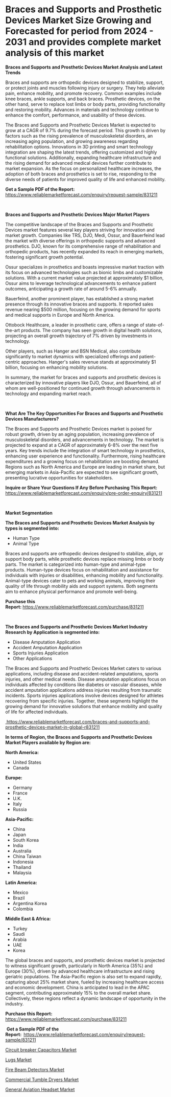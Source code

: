 <p><h1>Braces and Supports and Prosthetic Devices Market Size Growing and Forecasted for period from 2024 - 2031 and provides complete market analysis of this market</h1></p><p><strong>Braces and Supports and Prosthetic Devices Market Analysis and Latest Trends</strong></p>
<p><p>Braces and supports are orthopedic devices designed to stabilize, support, or protect joints and muscles following injury or surgery. They help alleviate pain, enhance mobility, and promote recovery. Common examples include knee braces, ankle supports, and back braces. Prosthetic devices, on the other hand, serve to replace lost limbs or body parts, providing functionality and restoring mobility. Advances in materials and technology continue to enhance the comfort, performance, and usability of these devices.</p><p>The Braces and Supports and Prosthetic Devices Market is expected to grow at a CAGR of 9.7% during the forecast period. This growth is driven by factors such as the rising prevalence of musculoskeletal disorders, an increasing aging population, and growing awareness regarding rehabilitation options. Innovations in 3D printing and smart technology integration are shaping the latest trends, offering customized and highly functional solutions. Additionally, expanding healthcare infrastructure and the rising demand for advanced medical devices further contribute to market expansion. As the focus on personalized healthcare increases, the adoption of both braces and prosthetics is set to rise, responding to the diverse needs of patients for improved quality of life and enhanced mobility.</p></p>
<p><strong>Get a Sample PDF of the Report:&nbsp;</strong> <a href="https://www.reliablemarketforecast.com/enquiry/request-sample/831211?utm_campaign=1159&utm_medium=2&utm_source=Github&utm_content=ia&utm_term=13102024&utm_id=braces-and-supports-and-prosthetic-devices">https://www.reliablemarketforecast.com/enquiry/request-sample/831211</a></p>
<p>&nbsp;</p>
<p><strong>Braces and Supports and Prosthetic Devices Major Market Players</strong></p>
<p><p>The competitive landscape of the Braces and Supports and Prosthetic Devices market features several key players striving for innovation and market growth. Companies like TRS, DJO, Medi, Ossur, and Bauerfeind lead the market with diverse offerings in orthopedic supports and advanced prosthetics. DJO, known for its comprehensive range of rehabilitation and orthopedic products, has recently expanded its reach in emerging markets, fostering significant growth potential.</p><p>Ossur specializes in prosthetics and boasts impressive market traction with its focus on advanced technologies such as bionic limbs and customizable solutions. With a current market value projected at approximately $1 billion, Ossur aims to leverage technological advancements to enhance patient outcomes, anticipating a growth rate of around 5-6% annually.</p><p>Bauerfeind, another prominent player, has established a strong market presence through its innovative braces and supports. It reported sales revenue nearing $500 million, focusing on the growing demand for sports and medical supports in Europe and North America.</p><p>Ottobock Healthcare, a leader in prosthetic care, offers a range of state-of-the-art products. The company has seen growth in digital health solutions, projecting an overall growth trajectory of 7% driven by investments in technology.</p><p>Other players, such as Hanger and BSN Medical, also contribute significantly to market dynamics with specialized offerings and patient-centric approaches. Hanger's sales revenue stands at approximately $1 billion, focusing on enhancing mobility solutions.</p><p>In summary, the market for braces and supports and prosthetic devices is characterized by innovative players like DJO, Ossur, and Bauerfeind, all of whom are well-positioned for continued growth through advancements in technology and expanding market reach.</p></p>
<p>&nbsp;</p>
<p><strong>What Are The Key Opportunities For Braces and Supports and Prosthetic Devices Manufacturers?</strong></p>
<p><p>The Braces and Supports and Prosthetic Devices market is poised for robust growth, driven by an aging population, increasing prevalence of musculoskeletal disorders, and advancements in technology. The market is projected to expand at a CAGR of approximately 6-8% over the next five years. Key trends include the integration of smart technology in prosthetics, enhancing user experience and functionality. Furthermore, rising healthcare expenditures and a growing focus on rehabilitation are boosting demand. Regions such as North America and Europe are leading in market share, but emerging markets in Asia-Pacific are expected to see significant growth, presenting lucrative opportunities for stakeholders.</p></p>
<p><strong>Inquire or Share Your Questions If Any Before Purchasing This Report:</strong> <a href="https://www.reliablemarketforecast.com/enquiry/pre-order-enquiry/831211?utm_campaign=1159&utm_medium=2&utm_source=Github&utm_content=ia&utm_term=13102024&utm_id=braces-and-supports-and-prosthetic-devices">https://www.reliablemarketforecast.com/enquiry/pre-order-enquiry/831211</a></p>
<p>&nbsp;</p>
<p><strong>Market Segmentation</strong></p>
<p><strong>The Braces and Supports and Prosthetic Devices Market Analysis by types is segmented into:</strong></p>
<p><ul><li>Human Type</li><li>Animal Type</li></ul></p>
<p><p>Braces and supports are orthopedic devices designed to stabilize, align, or support body parts, while prosthetic devices replace missing limbs or body parts. The market is categorized into human-type and animal-type products. Human-type devices focus on rehabilitation and assistance for individuals with injuries or disabilities, enhancing mobility and functionality. Animal-type devices cater to pets and working animals, improving their quality of life through mobility aids and support systems. Both segments aim to enhance physical performance and promote well-being.</p></p>
<p><strong>Purchase this Report:&nbsp;</strong><a href="https://www.reliablemarketforecast.com/purchase/831211?utm_campaign=1159&utm_medium=2&utm_source=Github&utm_content=ia&utm_term=13102024&utm_id=braces-and-supports-and-prosthetic-devices">https://www.reliablemarketforecast.com/purchase/831211</a></p>
<p>&nbsp;</p>
<p><strong>The Braces and Supports and Prosthetic Devices Market Industry Research by Application is segmented into:</strong></p>
<p><ul><li>Disease Amputation Application</li><li>Accident Amputation Application</li><li>Sports Injuries Application</li><li>Other Applications</li></ul></p>
<p><p>The Braces and Supports and Prosthetic Devices Market caters to various applications, including disease and accident-related amputations, sports injuries, and other medical needs. Disease amputation applications focus on individuals affected by conditions like diabetes or vascular diseases, while accident amputation applications address injuries resulting from traumatic incidents. Sports injuries applications involve devices designed for athletes recovering from specific injuries. Together, these segments highlight the growing demand for innovative solutions that enhance mobility and quality of life for affected individuals.</p></p>
<p><a href="https://www.reliablemarketforecast.com/braces-and-supports-and-prosthetic-devices-market-in-global-r831211?utm_campaign=1159&utm_medium=2&utm_source=Github&utm_content=ia&utm_term=13102024&utm_id=braces-and-supports-and-prosthetic-devices">&nbsp;https://www.reliablemarketforecast.com/braces-and-supports-and-prosthetic-devices-market-in-global-r831211</a></p>
<p><strong>In terms of Region, the Braces and Supports and Prosthetic Devices Market Players available by Region are:</strong></p>
<p>
    <p> <strong> North America: </strong>
        <ul>
            <li>United States</li>
            <li>Canada</li>
        </ul>
        </p> 
    <p> <strong> Europe: </strong>
        <ul>
            <li>Germany</li>
            <li>France</li>
            <li>U.K.</li>
            <li>Italy</li>
            <li>Russia</li>
        </ul>
        </p> 
    <p> <strong> Asia-Pacific: </strong>
        <ul>
            <li>China</li>
            <li>Japan</li>
            <li>South Korea</li>
            <li>India</li>
            <li>Australia</li>
            <li>China Taiwan</li>
            <li>Indonesia</li>
            <li>Thailand</li>
            <li>Malaysia</li>
        </ul>
        </p> 
    <p> <strong> Latin America: </strong>
        <ul>
            <li>Mexico</li>
            <li>Brazil</li>
            <li>Argentina Korea</li>
            <li>Colombia</li>
        </ul>
        </p> 
    <p> <strong> Middle East & Africa: </strong>
        <ul>
            <li>Turkey</li>
            <li>Saudi</li>
            <li>Arabia</li>
            <li>UAE</li>
            <li>Korea</li>
        </ul>
    </p>
    </p>
<p><p>The global braces and supports, and prosthetic devices market is projected to witness significant growth, particularly in North America (35%) and Europe (30%), driven by advanced healthcare infrastructure and rising geriatric populations. The Asia-Pacific region is also set to expand rapidly, capturing about 25% market share, fueled by increasing healthcare access and economic development. China is anticipated to lead in the APAC segment, contributing approximately 15% to the overall market share. Collectively, these regions reflect a dynamic landscape of opportunity in the industry.</p></p>
<p><strong>Purchase this Report: </strong><a href="https://www.reliablemarketforecast.com/purchase/831211?utm_campaign=1159&utm_medium=2&utm_source=Github&utm_content=ia&utm_term=13102024&utm_id=braces-and-supports-and-prosthetic-devices">https://www.reliablemarketforecast.com/purchase/831211</a></p>
<p>&nbsp;<strong>Get a Sample PDF of the Report:&nbsp;&nbsp;</strong><a href="https://www.reliablemarketforecast.com/enquiry/request-sample/831211?utm_campaign=1159&utm_medium=2&utm_source=Github&utm_content=ia&utm_term=13102024&utm_id=braces-and-supports-and-prosthetic-devices">https://www.reliablemarketforecast.com/enquiry/request-sample/831211</a></p>
<p><strong></strong></p>
<p><p><a href="https://www.linkedin.com/pulse/strategic-roadmap-success-global-circuit-breaker-capacitors-rulme?utm_campaign=1159&utm_medium=2&utm_source=Github&utm_content=ia&utm_term=13102024&utm_id=braces-and-supports-and-prosthetic-devices">Circuit breaker Capacitors Market</a></p><p><a href="https://issuu.com/reportprime-2/docs/lugs-market-size-2030.pptx_201f17157c36e2?utm_campaign=1159&utm_medium=2&utm_source=Github&utm_content=ia&utm_term=13102024&utm_id=braces-and-supports-and-prosthetic-devices">Lugs Market</a></p><p><a href="https://www.linkedin.com/pulse/fire-beam-detectors-market-navigating-challenges-unlocking-lbhoe?utm_campaign=1159&utm_medium=2&utm_source=Github&utm_content=ia&utm_term=13102024&utm_id=braces-and-supports-and-prosthetic-devices">Fire Beam Detectors Market</a></p><p><a href="https://issuu.com/reportprime-2/docs/commercial-tumble-dryers-market-siz_3c0c53adb94757?utm_campaign=1159&utm_medium=2&utm_source=Github&utm_content=ia&utm_term=13102024&utm_id=braces-and-supports-and-prosthetic-devices">Commercial Tumble Dryers Market</a></p><p><a href="https://www.linkedin.com/pulse/general-aviation-headset-market-matrix-applications-commercialmilitary-dx69e?utm_campaign=1159&utm_medium=2&utm_source=Github&utm_content=ia&utm_term=13102024&utm_id=braces-and-supports-and-prosthetic-devices">General Aviation Headset Market</a></p></p>